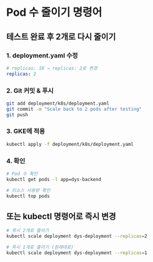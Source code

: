 # Pod 수 줄이기 명령어

## 테스트 완료 후 2개로 다시 줄이기

### 1. deployment.yaml 수정
```yaml
# replicas: 10 → replicas: 2로 변경
replicas: 2
```

### 2. Git 커밋 & 푸시
```bash
git add deployment/k8s/deployment.yaml
git commit -m "Scale back to 2 pods after testing"
git push
```

### 3. GKE에 적용
```bash
kubectl apply -f deployment/k8s/deployment.yaml
```

### 4. 확인
```bash
# Pod 수 확인
kubectl get pods -l app=dys-backend

# 리소스 사용량 확인
kubectl top pods
```

## 또는 kubectl 명령어로 즉시 변경

```bash
# 즉시 2개로 줄이기
kubectl scale deployment dys-deployment --replicas=2

# 즉시 1개로 줄이기 (원래대로)
kubectl scale deployment dys-deployment --replicas=1
```
